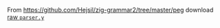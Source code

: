 From https://github.com/Hejsil/zig-grammar2/tree/master/peg download [raw `parser.y`](https://raw.githubusercontent.com/Hejsil/zig-grammar2/master/peg/parser.y)
